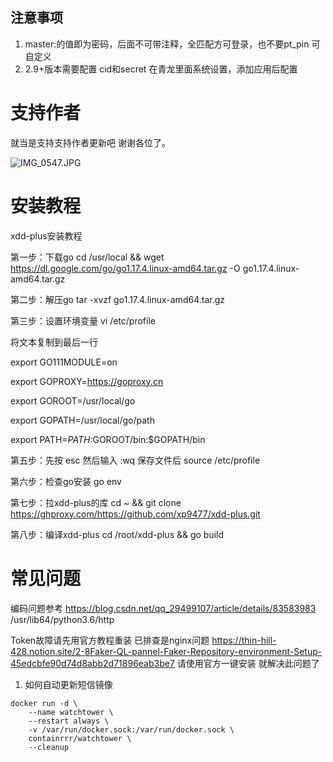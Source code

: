 ## 注意事项

  1. master:的值即为密码，后面不可带注释，全匹配方可登录，也不要pt_pin 可自定义
  2. 2.9+版本需要配置    cid和secret 在青龙里面系统设置，添加应用后配置

# 支持作者

就当是支持支持作者更新吧 谢谢各位了。

![IMG_0547.JPG](https://s1.ax1x.com/2022/04/24/L48Nes.jpg)


# 安装教程 

xdd-plus安装教程

第一步：下载go
cd /usr/local && wget https://dl.google.com/go/go1.17.4.linux-amd64.tar.gz -O go1.17.4.linux-amd64.tar.gz

第二步：解压go
tar -xvzf go1.17.4.linux-amd64.tar.gz

第三步：设置环境变量 
vi /etc/profile

将文本复制到最后一行

export GO111MODULE=on

export GOPROXY=https://goproxy.cn

export GOROOT=/usr/local/go

export GOPATH=/usr/local/go/path

export PATH=$PATH:$GOROOT/bin:$GOPATH/bin


第五步：先按 esc 
然后输入 :wq 
保存文件后 
source /etc/profile

第六步：检查go安装
go env

第七步：拉xdd-plus的库
cd ~ && git clone https://ghproxy.com/https://github.com/xp9477/xdd-plus.git

第八步：编译xdd-plus
cd /root/xdd-plus && go build

# 常见问题

编码问题参考
https://blog.csdn.net/qq_29499107/article/details/83583983
/usr/lib64/python3.6/http

Token故障请先用官方教程重装  已排查是nginx问题
https://thin-hill-428.notion.site/2-8Faker-QL-pannel-Faker-Repository-environment-Setup-45edcbfe90d74d8abb2d71896eab3be7
请使用官方一键安装 就解决此问题了



1. 如何自动更新短信镜像

```
docker run -d \
    --name watchtower \
    --restart always \
    -v /var/run/docker.sock:/var/run/docker.sock \
    containrrr/watchtower \
    --cleanup
```

